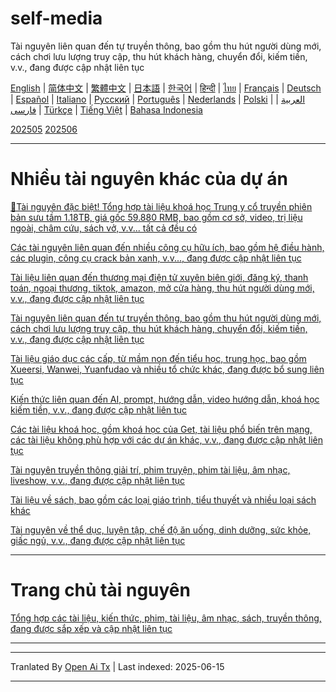 # self-media
Tài nguyên liên quan đến tự truyền thông, bao gồm thu hút người dùng mới, cách chơi lưu lượng truy cập, thu hút khách hàng, chuyển đổi, kiếm tiền, v.v., đang được cập nhật liên tục

[English](https://openaitx.github.io/view.html?user=mswnlz&project=self-media&lang=en) | [简体中文](https://openaitx.github.io/view.html?user=mswnlz&project=self-media&lang=zh-CN) | [繁體中文](https://openaitx.github.io/view.html?user=mswnlz&project=self-media&lang=zh-TW) | [日本語](https://openaitx.github.io/view.html?user=mswnlz&project=self-media&lang=ja) | [한국어](https://openaitx.github.io/view.html?user=mswnlz&project=self-media&lang=ko) | [हिन्दी](https://openaitx.github.io/view.html?user=mswnlz&project=self-media&lang=hi) | [ไทย](https://openaitx.github.io/view.html?user=mswnlz&project=self-media&lang=th) | [Français](https://openaitx.github.io/view.html?user=mswnlz&project=self-media&lang=fr) | [Deutsch](https://openaitx.github.io/view.html?user=mswnlz&project=self-media&lang=de) | [Español](https://openaitx.github.io/view.html?user=mswnlz&project=self-media&lang=es) | [Italiano](https://openaitx.github.io/view.html?user=mswnlz&project=self-media&lang=it) | [Русский](https://openaitx.github.io/view.html?user=mswnlz&project=self-media&lang=ru) | [Português](https://openaitx.github.io/view.html?user=mswnlz&project=self-media&lang=pt) | [Nederlands](https://openaitx.github.io/view.html?user=mswnlz&project=self-media&lang=nl) | [Polski](https://openaitx.github.io/view.html?user=mswnlz&project=self-media&lang=pl) | [العربية](https://openaitx.github.io/view.html?user=mswnlz&project=self-media&lang=ar) | [فارسی](https://openaitx.github.io/view.html?user=mswnlz&project=self-media&lang=fa) | [Türkçe](https://openaitx.github.io/view.html?user=mswnlz&project=self-media&lang=tr) | [Tiếng Việt](https://openaitx.github.io/view.html?user=mswnlz&project=self-media&lang=vi) | [Bahasa Indonesia](https://openaitx.github.io/view.html?user=mswnlz&project=self-media&lang=id)



[202505](https://raw.githubusercontent.com/mswnlz/self-media/main/202505.md)
[202506](https://raw.githubusercontent.com/mswnlz/self-media/main/202506.md)

---------------
# Nhiều tài nguyên khác của dự án

[🎁Tài nguyên đặc biệt! Tổng hợp tài liệu khoá học Trung y cổ truyền phiên bản sưu tầm 1.18TB, giá gốc 59.880 RMB, bao gồm cơ sở, video, trị liệu ngoài, châm cứu, sách vở, v.v... tất cả đều có](https://github.com/mswnlz/chinese-traditional)

[Các tài nguyên liên quan đến nhiều công cụ hữu ích, bao gồm hệ điều hành, các plugin, công cụ crack bản xanh, v.v..., đang được cập nhật liên tục](https://github.com/mswnlz/tools)

[Tài liệu liên quan đến thương mại điện tử xuyên biên giới, đăng ký, thanh toán, ngoại thương, tiktok, amazon, mở cửa hàng, thu hút người dùng mới, v.v., đang được cập nhật liên tục](https://github.com/mswnlz/cross-border)

[Tài nguyên liên quan đến tự truyền thông, bao gồm thu hút người dùng mới, cách chơi lưu lượng truy cập, thu hút khách hàng, chuyển đổi, kiếm tiền, v.v., đang được cập nhật liên tục](https://github.com/mswnlz/self-media)

[Tài liệu giáo dục các cấp, từ mầm non đến tiểu học, trung học, bao gồm Xueersi, Wanwei, Yuanfudao và nhiều tổ chức khác, đang được bổ sung liên tục](https://github.com/mswnlz/edu-knowlege)

[Kiến thức liên quan đến AI, prompt, hướng dẫn, video hướng dẫn, khoá học kiếm tiền, v.v., đang được cập nhật liên tục](https://github.com/mswnlz/AIknowledge)

[Các tài liệu khoá học, gồm khoá học của Get, tài liệu phổ biến trên mạng, các tài liệu không phù hợp với các dự án khác, v.v., đang được cập nhật liên tục](https://github.com/mswnlz/curriculum)

[Tài nguyên truyền thông giải trí, phim truyện, phim tài liệu, âm nhạc, liveshow, v.v., đang được cập nhật liên tục](https://github.com/mswnlz/movies)

[Tài liệu về sách, bao gồm các loại giáo trình, tiểu thuyết và nhiều loại sách khác](https://github.com/mswnlz/book)

[Tài nguyên về thể dục, luyện tập, chế độ ăn uống, dinh dưỡng, sức khỏe, giấc ngủ, v.v., đang được cập nhật liên tục](https://github.com/mswnlz/healthy)

---------------

# Trang chủ tài nguyên
[Tổng hợp các tài liệu, kiến thức, phim, tài liệu, âm nhạc, sách, truyền thông, đang được sắp xếp và cập nhật liên tục](https://github.com/mswnlz)

---------------

---

Tranlated By [Open Ai Tx](https://github.com/OpenAiTx/OpenAiTx) | Last indexed: 2025-06-15

---